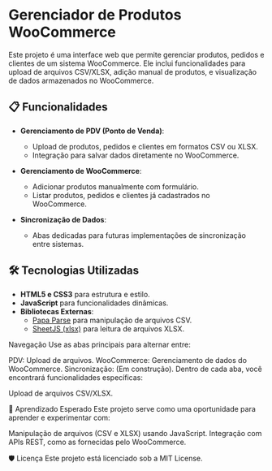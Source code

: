 # Gerenciador de Produtos WooCommerce

Este projeto é uma interface web que permite gerenciar produtos, pedidos e clientes de um sistema WooCommerce. Ele inclui funcionalidades para upload de arquivos CSV/XLSX, adição manual de produtos, e visualização de dados armazenados no WooCommerce.

## 📋 Funcionalidades

- **Gerenciamento de PDV (Ponto de Venda)**:
  - Upload de produtos, pedidos e clientes em formatos CSV ou XLSX.
  - Integração para salvar dados diretamente no WooCommerce.

- **Gerenciamento de WooCommerce**:
  - Adicionar produtos manualmente com formulário.
  - Listar produtos, pedidos e clientes já cadastrados no WooCommerce.

- **Sincronização de Dados**:
  - Abas dedicadas para futuras implementações de sincronização entre sistemas.

## 🛠️ Tecnologias Utilizadas

- **HTML5 e CSS3** para estrutura e estilo.
- **JavaScript** para funcionalidades dinâmicas.
- **Bibliotecas Externas**:
  - [Papa Parse](https://www.papaparse.com/) para manipulação de arquivos CSV.
  - [SheetJS (xlsx)](https://sheetjs.com/) para leitura de arquivos XLSX.

Navegação
Use as abas principais para alternar entre:

PDV: Upload de arquivos.
WooCommerce: Gerenciamento de dados do WooCommerce.
Sincronização: (Em construção).
Dentro de cada aba, você encontrará funcionalidades específicas:

Upload de arquivos CSV/XLSX.

🌟 Aprendizado Esperado
Este projeto serve como uma oportunidade para aprender e experimentar com:

Manipulação de arquivos (CSV e XLSX) usando JavaScript.
Integração com APIs REST, como as fornecidas pelo WooCommerce.

🛡️ Licença
Este projeto está licenciado sob a MIT License.